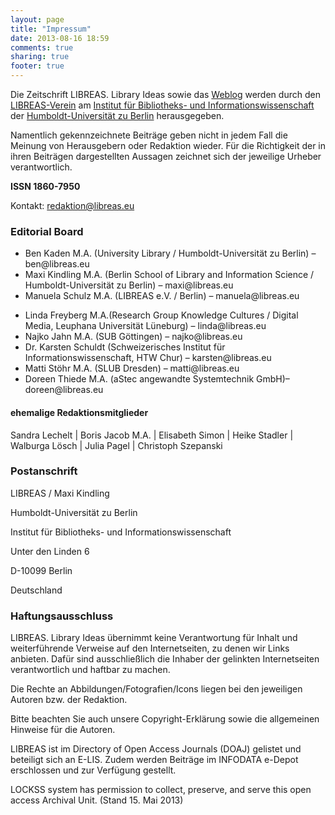```yaml
---
layout: page
title: "Impressum"
date: 2013-08-16 18:59
comments: true
sharing: true
footer: true
---
```

Die Zeitschrift LIBREAS. Library Ideas sowie das [Weblog](http://libreas.wordpress.com/) werden durch den [LIBREAS-Verein](http://libreas-verein.eu/) am [Institut für Bibliotheks- und Informationswissenschaft](http://www.ibi.hu-berlin.de) der [Humboldt-Universität zu Berlin](http://www.hu-berlin.de) herausgegeben.

Namentlich gekennzeichnete Beiträge geben nicht in jedem Fall die Meinung von Herausgebern oder Redaktion wieder. Für die Richtigkeit der in ihren Beiträgen dargestellten Aussagen zeichnet sich der jeweilige Urheber verantwortlich.

**ISSN 1860-7950**

Kontakt: redaktion@libreas.eu

### Editorial Board

<ul>
<li>Ben Kaden M.A. (University Library / Humboldt-Universität zu Berlin) – ben@libreas.eu</li>
<li>Maxi Kindling M.A. (Berlin School of Library and Information Science / Humboldt-Universität zu Berlin)  – maxi@libreas.eu</li>
<li>Manuela Schulz M.A. (LIBREAS e.V. / Berlin) – manuela@libreas.eu</li>
</ul>
<ul>
<li>Linda Freyberg M.A.(Research Group Knowledge Cultures / Digital Media, Leuphana Universität Lüneburg) – linda@libreas.eu</li>
<li>Najko Jahn M.A. (SUB Göttingen) – najko@libreas.eu </li>
<li>Dr. Karsten Schuldt (Schweizerisches Institut für Informationswissenschaft, HTW Chur) – karsten@libreas.eu</li>
<li>Matti Stöhr M.A. (SLUB Dresden) – matti@libreas.eu</li>
<li>Doreen Thiede M.A. (aStec angewandte Systemtechnik GmbH)– doreen@libreas.eu</li>
</ul>

#### ehemalige Redaktionsmitglieder   	 

Sandra Lechelt | Boris Jacob M.A. | Elisabeth Simon | Heike Stadler | Walburga Lösch | Julia Pagel | Christoph Szepanski
 	 
### Postanschrift

LIBREAS / Maxi Kindling

Humboldt-Universität zu Berlin

Institut für Bibliotheks- und Informationswissenschaft

Unter den Linden 6

D-10099 Berlin

Deutschland

### Haftungsausschluss

LIBREAS. Library Ideas übernimmt keine Verantwortung für Inhalt und weiterführende Verweise auf den Internetseiten, zu denen wir Links anbieten. Dafür sind ausschließlich die Inhaber der gelinkten Internetseiten verantwortlich und haftbar zu machen.

Die Rechte an Abbildungen/Fotografien/Icons liegen bei den jeweiligen Autoren bzw. der Redaktion.

Bitte beachten Sie auch unsere Copyright-Erklärung sowie die allgemeinen Hinweise für die Autoren.

LIBREAS ist im Directory of Open Access Journals (DOAJ) gelistet und beteiligt sich an E-LIS. Zudem werden Beiträge im INFODATA e-Depot erschlossen und zur Verfügung gestellt.


LOCKSS system has permission to collect, preserve, and serve this open access Archival Unit. 
(Stand 15. Mai 2013)



